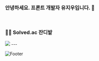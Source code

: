 ### 안녕하세요. 프론트 개발자 유지우입니다. 👋
<br>

### :farmer: Solved.ac 잔디밭
<img src="http://mazandi.herokuapp.com/api?handle=yuziwoo&theme=cold"/>
---


![Footer](https://capsule-render.vercel.app/api?type=waving&color=gradient&height=200&section=footer)
